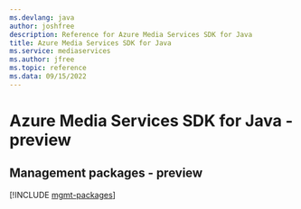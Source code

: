 ```yaml
---
ms.devlang: java
author: joshfree
description: Reference for Azure Media Services SDK for Java
title: Azure Media Services SDK for Java
ms.service: mediaservices
ms.author: jfree
ms.topic: reference
ms.data: 09/15/2022
---
```

# Azure Media Services SDK for Java - preview

## Management packages - preview
[!INCLUDE [mgmt-packages](media-services-mgmt-index.md)]